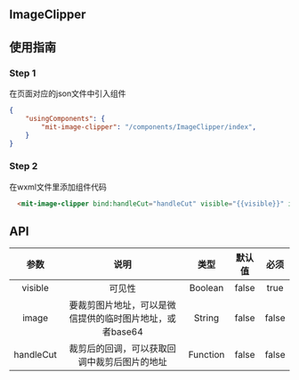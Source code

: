 ## ImageClipper 

## 使用指南

### Step 1

在页面对应的json文件中引入组件

```json
{
	"usingComponents": {
		"mit-image-clipper": "/components/ImageClipper/index",
	}
}
```
### Step 2

在wxml文件里添加组件代码

```html
  <mit-image-clipper bind:handleCut="handleCut" visible="{{visible}}" image="{{image}}"/>
```

## API

|参数 |说明 |类型 |默认值 |必须 |
|:-----:|:-----:|:-----:|:-----:|:-----:|
| visible| 可见性   | Boolean  | false  | true  |
| image | 要裁剪图片地址，可以是微信提供的临时图片地址，或者base64 | String | false | false | 
| handleCut | 裁剪后的回调，可以获取回调中裁剪后图片的地址 | Function | false | false |
